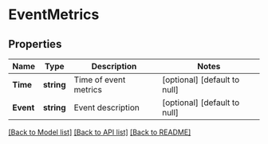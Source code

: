 # EventMetrics

## Properties
Name | Type | Description | Notes
------------ | ------------- | ------------- | -------------
**Time** | **string** | Time of event metrics | [optional] [default to null]
**Event** | **string** | Event description | [optional] [default to null]

[[Back to Model list]](../README.md#documentation-for-models) [[Back to API list]](../README.md#documentation-for-api-endpoints) [[Back to README]](../README.md)



